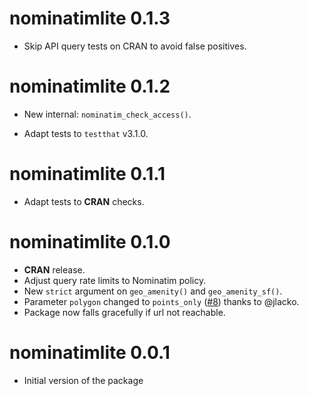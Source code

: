 # nominatimlite 0.1.3

-  Skip API query tests on CRAN to avoid false positives.

# nominatimlite 0.1.2

-  New internal: `nominatim_check_access()`.

-  Adapt tests to `testthat` v3.1.0.

# nominatimlite 0.1.1

-  Adapt tests to **CRAN** checks.

# nominatimlite 0.1.0

-  **CRAN** release.
-  Adjust query rate limits to Nominatim policy.
-  New `strict` argument on `geo_amenity()` and `geo_amenity_sf()`.
-  Parameter `polygon` changed to `points_only`
   ([#8](https://github.com/dieghernan/nominatimlite/issues/8)) thanks to 
   @jlacko.
-  Package now falls gracefully if url not reachable.

# nominatimlite 0.0.1

-   Initial version of the package
